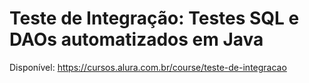 # Teste de Integração: Testes SQL e DAOs automatizados em Java   

Disponível: https://cursos.alura.com.br/course/teste-de-integracao  